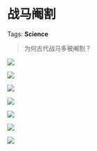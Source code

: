 # 战马阉割

Tags: **Science**

> 为何古代战马多被阉割？



![](https://pic1.zhimg.com/50/v2-98434d92403dc676ac8dbb49a4793002_720w.jpg?source=1940ef5c)  


![](https://pica.zhimg.com/50/v2-8fc885ca5a539d02cd09e7768cfc20f2_720w.jpg?source=1940ef5c)  


![](https://picx.zhimg.com/50/v2-e0763c58fdf4d425be9f2ddaa5e63ef7_720w.jpg?source=1940ef5c)  


![](https://picx.zhimg.com/50/v2-f7d95bc1580963e384e99ae0393c6438_720w.jpg?source=1940ef5c)  


![](https://pica.zhimg.com/50/v2-cd333fc261d50bcd6091ecd99936cc89_720w.jpg?source=1940ef5c)  


![](https://pic1.zhimg.com/50/v2-1624bf8295864ee899610a4ecfb69e1f_720w.jpg?source=1940ef5c)  


![](https://pic1.zhimg.com/50/v2-3cc0d680a92e55b369208b3dfcc4fca3_720w.jpg?source=1940ef5c)

